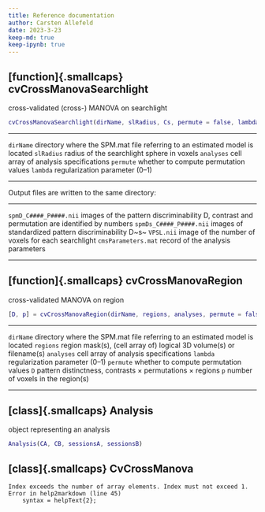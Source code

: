 ```yaml
---
title: Reference documentation
author: Carsten Allefeld
date: 2023-3-23
keep-md: true
keep-ipynb: true
---
```




## [function]{.smallcaps} cvCrossManovaSearchlight

cross-validated (cross-) MANOVA on searchlight

```matlab
cvCrossManovaSearchlight(dirName, slRadius, Cs, permute = false, lambda = 0)
```

----------  ---------------------------------------------------------------------------
`dirName`   directory where the SPM.mat file referring to an estimated model is located
`slRadius`  radius of the searchlight sphere in voxels
`analyses`  cell array of analysis specifications
`permute`   whether to compute permutation values
`lambda`    regularization parameter (0&#x2013;1)
----------  ---------------------------------------------------------------------------

Output files are written to the same directory:

-----------------------  --------------------------------------------------------------------------------------------
`spmD_C####_P####.nii`   images of the pattern discriminability D, contrast and permutation are identified by numbers
`spmDs_C####_P####.nii`  images of standardized pattern discriminability D~s~
`VPSL.nii`               image of the number of voxels for each searchlight
`cmsParameters.mat`      record of the analysis parameters
-----------------------  --------------------------------------------------------------------------------------------



## [function]{.smallcaps} cvCrossManovaRegion

cross-validated MANOVA on region

```matlab
[D, p] = cvCrossManovaRegion(dirName, regions, analyses, permute = false, lambda = 0)
```

----------  ---------------------------------------------------------------------------
`dirName`   directory where the SPM.mat file referring to an estimated model is located
`regions`   region mask(s), (cell array of) logical 3D volume(s) or filename(s)
`analyses`  cell array of analysis specifications
`lambda`    regularization parameter (0&#x2013;1)
`permute`   whether to compute permutation values
`D`         pattern distinctness, contrasts &#xD7; permutations &#xD7; regions
`p`         number of voxels in the region(s)
----------  -----------------------------------------------------------------



## [class]{.smallcaps} Analysis

object representing an analysis

```matlab
Analysis(CA, CB, sessionsA, sessionsB)
```


## [class]{.smallcaps} CvCrossManova

```
Index exceeds the number of array elements. Index must not exceed 1.
Error in help2markdown (line 45)
    syntax = helpText{2};
```


